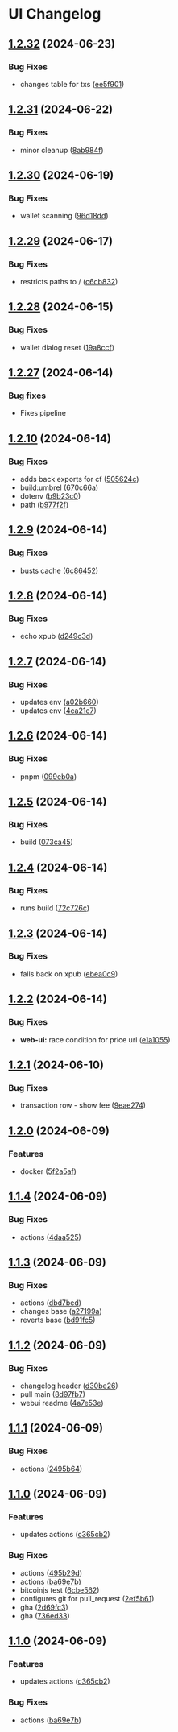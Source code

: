 # UI Changelog
## [1.2.32](https://github.com/toshimoto821/toshi-moto/compare/web-ui-1.2.31...web-ui-1.2.32) (2024-06-23)


### Bug Fixes

* changes table for txs ([ee5f901](https://github.com/toshimoto821/toshi-moto/commit/ee5f90147b7233a42106fd5b18b09bd23504e846))

## [1.2.31](https://github.com/toshimoto821/toshi-moto/compare/web-ui-1.2.30...web-ui-1.2.31) (2024-06-22)


### Bug Fixes

* minor cleanup ([8ab984f](https://github.com/toshimoto821/toshi-moto/commit/8ab984fd288740a500c413f02e8cff3c8af8c1fc))

## [1.2.30](https://github.com/toshimoto821/toshi-moto/compare/web-ui-1.2.29...web-ui-1.2.30) (2024-06-19)


### Bug Fixes

* wallet scanning ([96d18dd](https://github.com/toshimoto821/toshi-moto/commit/96d18dd05f70ec06a8fd8bc0a298ec8fd84c1e6e))

## [1.2.29](https://github.com/toshimoto821/toshi-moto/compare/web-ui-1.2.28...web-ui-1.2.29) (2024-06-17)


### Bug Fixes

* restricts paths to / ([c6cb832](https://github.com/toshimoto821/toshi-moto/commit/c6cb8320a14997e3af6981f79870a27b845e5168))

## [1.2.28](https://github.com/toshimoto821/toshi-moto/compare/web-ui-1.2.27...web-ui-1.2.28) (2024-06-15)


### Bug Fixes

* wallet dialog reset ([19a8ccf](https://github.com/toshimoto821/toshi-moto/commit/19a8ccf38a7b704650b0c51d5cf148ade82dec53))

## [1.2.27](https://github.com/toshimoto821/toshi-moto/compare/web-ui-1.2.26...web-ui-1.2.27) (2024-06-14)

### Bug fixes

- Fixes pipeline

## [1.2.10](https://github.com/toshimoto821/toshi-moto/compare/web-ui-1.2.9...web-ui-1.2.10) (2024-06-14)

### Bug Fixes

- adds back exports for cf ([505624c](https://github.com/toshimoto821/toshi-moto/commit/505624c88068f907d41357250e48b3d3a1132c77))
- build:umbrel ([670c66a](https://github.com/toshimoto821/toshi-moto/commit/670c66a110ca14d3a0d981be61bae53160724b8b))
- dotenv ([b9b23c0](https://github.com/toshimoto821/toshi-moto/commit/b9b23c0e42a8864fc74584b5fb458cf42147ee9c))
- path ([b977f2f](https://github.com/toshimoto821/toshi-moto/commit/b977f2fd8d28334e51367f1314ba140e090e1959))

## [1.2.9](https://github.com/toshimoto821/toshi-moto/compare/web-ui-1.2.8...web-ui-1.2.9) (2024-06-14)

### Bug Fixes

- busts cache ([6c86452](https://github.com/toshimoto821/toshi-moto/commit/6c86452f2b53c9170e372ee68b2b934385cb586d))

## [1.2.8](https://github.com/toshimoto821/toshi-moto/compare/web-ui-1.2.7...web-ui-1.2.8) (2024-06-14)

### Bug Fixes

- echo xpub ([d249c3d](https://github.com/toshimoto821/toshi-moto/commit/d249c3d2e56378edde457a8d32daad20c065a147))

## [1.2.7](https://github.com/toshimoto821/toshi-moto/compare/web-ui-1.2.6...web-ui-1.2.7) (2024-06-14)

### Bug Fixes

- updates env ([a02b660](https://github.com/toshimoto821/toshi-moto/commit/a02b660767299050f887ac365e0441468e3b3e11))
- updates env ([4ca21e7](https://github.com/toshimoto821/toshi-moto/commit/4ca21e7a139f9ca38da4336c979b4756ae42bf30))

## [1.2.6](https://github.com/toshimoto821/toshi-moto/compare/web-ui-1.2.5...web-ui-1.2.6) (2024-06-14)

### Bug Fixes

- pnpm ([099eb0a](https://github.com/toshimoto821/toshi-moto/commit/099eb0a6ccd14501db598d31f2ea84a52b6f2e2f))

## [1.2.5](https://github.com/toshimoto821/toshi-moto/compare/web-ui-1.2.4...web-ui-1.2.5) (2024-06-14)

### Bug Fixes

- build ([073ca45](https://github.com/toshimoto821/toshi-moto/commit/073ca45f3d0b4186e86e6a5e856c1678062ea963))

## [1.2.4](https://github.com/toshimoto821/toshi-moto/compare/web-ui-1.2.3...web-ui-1.2.4) (2024-06-14)

### Bug Fixes

- runs build ([72c726c](https://github.com/toshimoto821/toshi-moto/commit/72c726c140165c468d7e6c4a73e08487026f9d53))

## [1.2.3](https://github.com/toshimoto821/toshi-moto/compare/web-ui-1.2.2...web-ui-1.2.3) (2024-06-14)

### Bug Fixes

- falls back on xpub ([ebea0c9](https://github.com/toshimoto821/toshi-moto/commit/ebea0c927fc84d38e6209b420c3ac37d51c12502))

## [1.2.2](https://github.com/toshimoto821/toshi-moto/compare/web-ui-1.2.1...web-ui-1.2.2) (2024-06-14)

### Bug Fixes

- **web-ui:** race condition for price url ([e1a1055](https://github.com/toshimoto821/toshi-moto/commit/e1a10559c286ee95983e53fadad67efdf0f18054))

## [1.2.1](https://github.com/toshimoto821/toshi-moto/compare/web-ui-1.2.0...web-ui-1.2.1) (2024-06-10)

### Bug Fixes

- transaction row - show fee ([9eae274](https://github.com/toshimoto821/toshi-moto/commit/9eae274acc4915221d150dda73dd4eaf53a70b50))

## [1.2.0](https://github.com/toshimoto821/toshi-moto/compare/web-ui-1.1.4...web-ui-1.2.0) (2024-06-09)

### Features

- docker ([5f2a5af](https://github.com/toshimoto821/toshi-moto/commit/5f2a5af526b23975e549bb2f69c7df8a8001bda4))

## [1.1.4](https://github.com/toshimoto821/toshi-moto/compare/web-ui-1.1.3...web-ui-1.1.4) (2024-06-09)

### Bug Fixes

- actions ([4daa525](https://github.com/toshimoto821/toshi-moto/commit/4daa525d6501383e272ff36227160436b4ad7769))

## [1.1.3](https://github.com/toshimoto821/toshi-moto/compare/web-ui-1.1.2...web-ui-1.1.3) (2024-06-09)

### Bug Fixes

- actions ([dbd7bed](https://github.com/toshimoto821/toshi-moto/commit/dbd7bedcd8140b6dd99122671e1976171e63639f))
- changes base ([a27199a](https://github.com/toshimoto821/toshi-moto/commit/a27199acc6594b490ce58638ebcd29812a5f6a8a))
- reverts base ([bd91fc5](https://github.com/toshimoto821/toshi-moto/commit/bd91fc52ef3668a05cae64578d2271cfb46a1d6a))

## [1.1.2](https://github.com/toshimoto821/toshi-moto/compare/web-ui-1.1.1...web-ui-1.1.2) (2024-06-09)

### Bug Fixes

- changelog header ([d30be26](https://github.com/toshimoto821/toshi-moto/commit/d30be26bb941654bff872a02f31623bba2b41de9))
- pull main ([8d97fb7](https://github.com/toshimoto821/toshi-moto/commit/8d97fb78b463c422e430f33e3eac69dd3d9ead6c))
- webui readme ([4a7e53e](https://github.com/toshimoto821/toshi-moto/commit/4a7e53e5786a1fcc49f0969d0e7a7ac6ddc6e843))

## [1.1.1](https://github.com/toshimoto821/toshi-moto/compare/web-ui-1.1.0...web-ui-1.1.1) (2024-06-09)

### Bug Fixes

- actions ([2495b64](https://github.com/toshimoto821/toshi-moto/commit/2495b64bc520e08004ed30c042fc2261014c5b32))

## [1.1.0](https://github.com/toshimoto821/toshi-moto/compare/web-ui-1.0.9...web-ui-1.1.0) (2024-06-09)

### Features

- updates actions ([c365cb2](https://github.com/toshimoto821/toshi-moto/commit/c365cb2445b1b612c58137b94a9213a813c2c958))

### Bug Fixes

- actions ([495b29d](https://github.com/toshimoto821/toshi-moto/commit/495b29dc59e13f5347aa522f63bb3782502733b5))
- actions ([ba69e7b](https://github.com/toshimoto821/toshi-moto/commit/ba69e7b915118e5c522558016627e9654b7bbf30))
- bitcoinjs test ([6cbe562](https://github.com/toshimoto821/toshi-moto/commit/6cbe562eff41f30a3811f132fd74c41655e02327))
- configures git for pull_request ([2ef5b61](https://github.com/toshimoto821/toshi-moto/commit/2ef5b61d4ec2b1c32a9530999b59f115db150248))
- gha ([2d69fc3](https://github.com/toshimoto821/toshi-moto/commit/2d69fc395edacd72f219f07d7eb41f507e7f0def))
- gha ([736ed33](https://github.com/toshimoto821/toshi-moto/commit/736ed33609d6c017c4b48c2021c8660bab8423ab))

## [1.1.0](https://github.com/toshimoto821/toshi-moto/compare/web-ui-1.0.9...web-ui-1.1.0) (2024-06-09)

### Features

- updates actions ([c365cb2](https://github.com/toshimoto821/toshi-moto/commit/c365cb2445b1b612c58137b94a9213a813c2c958))

### Bug Fixes

- actions ([ba69e7b](https://github.com/toshimoto821/toshi-moto/commit/ba69e7b915118e5c522558016627e9654b7bbf30))
